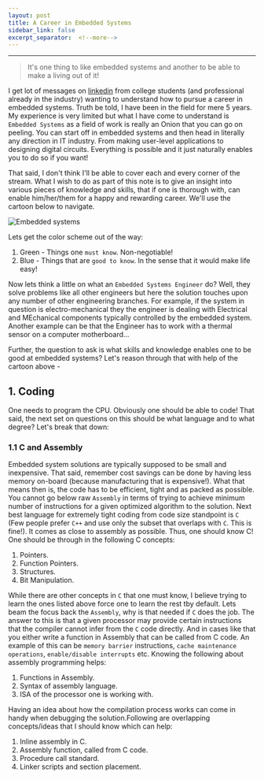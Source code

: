 ```yaml
---
layout: post
title: A Career in Embedded Systems
sidebar_link: false
excerpt_separator:  <!--more-->
---
```

-------------

> It's one thing to like embedded systems and another to be able to make a living out of it!

I get lot of messages on [linkedin](https://www.linkedin.com/in/itankar/) from college students (and professional already in the industry) wanting to understand how to pursue a career in embedded systems. Truth be told, I have been in the field for mere 5 years. My experience is very limited but what I have come to understand is `Embedded Systems` as a field of work is really an Onion that you can go on peeling. You can start off in embedded systems and then head in literally any direction in IT industry. From making user-level applications to designing digital circuits. Everything is possible and it just naturally enables you to do so if you want!

That said, I don't think I'll be able to cover each and every corner of the stream. What I wish to do as part of this note is to give an insight into various pieces of knowledge and skills, that if one is thorough with, can enable him/her/them for a happy and rewarding career. We'll use the cartoon below to navigate.

![Embedded systems](https://lh3.googleusercontent.com/pw/ACtC-3fRjwkppBg5ncCNhydKFgESHXohQiR8_J7x52UvFhGvYZntkuuUX-LKMHovLGGHsMmK7e1HOq7zwDAUQXszT9Vaeg9meian9_AawQpnCsQvBIXr08mk1lmavROsMy1wVffAgKT8k89az68HqWc2wvZmgw=w777-h939-no?authuser=0)

Lets get the color scheme out of the way:
1. Green - Things one `must know`. Non-negotiable!
2. Blue - Things that are `good to know`. In the sense that it would make life easy!

Now lets think a little on what an `Embedded Systems Engineer` do? Well, they solve problems like all other engineers but here the solution touches upon any number of other engineering branches. For example, if the system in question is electro-mechanical they the engineer is dealing with Electrical and MEchanical components typically controlled by the embedded system. Another example can be that the Engineer has to work with a thermal sensor on a computer motherboard...

Further, the question to ask is what skills and knowledge enables one to be good at embedded systems? Let's reason through that with help of the cartoon above -

## 1. Coding
One needs to program the CPU. Obviously one should be able to code! That said, the next set on questions on this should be what language and to what degree? Let's break that down:
### 1.1 C and Assembly
Embedded system solutions are typically supposed to be small and inexpensive. That said, remember cost savings can be done by having less memory on-board (because manufacturing that is expensive!). What that means then is, the code has to be efficient, tight and as packed as possible. You cannot go below raw `Assembly` in terms of trying to achieve minimum number of instructions for a given optimized algorithm to the solution. Next best language for extremely tight coding from code size standpoint is `C` (Few people prefer `C++` and use only the subset that overlaps with `C`. This is fine!). It comes as close to assembly as possible. Thus, one should know C! One should be through in the following C concepts:
1. Pointers.
2. Function Pointers.
3. Structures.
4. Bit Manipulation.

While there are other concepts in `C` that one must know, I believe trying to learn the ones listed above force one to learn the rest tby default. Lets beam the focus back the `Assembly`, why is that needed if `C` does the job. The answer to this is that a given processor may provide certain instructions that the compiler cannot infer from the `C` code directly. And in cases like that you either write a function in Assembly that can be called from C code. An example of this can be `memory barrier` instructions, `cache maintenance operations`, `enable/disable interrupts` etc. Knowing the following about assembly programming helps:
1. Functions in Assembly.
2. Syntax of assembly language.
3. ISA of the processor one is working with.

Having an idea about how the compilation process works can come in handy when debugging the solution.Following are overlapping concepts/ideas that I should know which can help:
1. Inline assembly in C.
2. Assembly function, called from C code.
3. Procedure call standard.
4. Linker scripts and section placement.
